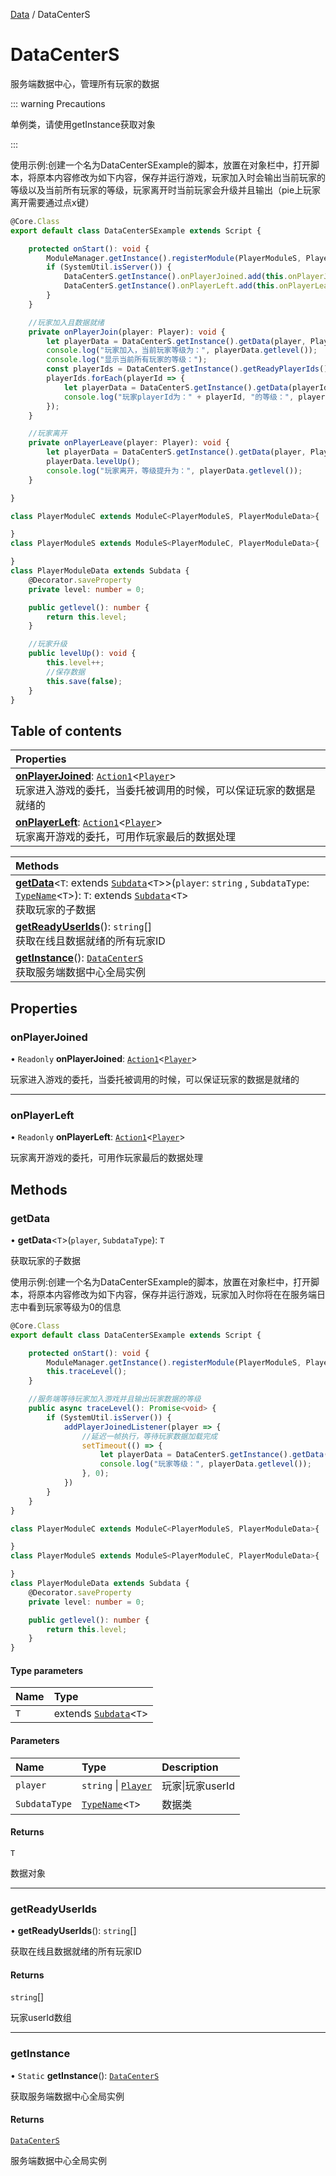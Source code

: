 [Data](../groups/Core.Data.md) / DataCenterS

# DataCenterS <Badge type="tip" text="Class" /> <Score text="DataCenterS" />

服务端数据中心，管理所有玩家的数据

::: warning Precautions

单例类，请使用getInstance获取对象

:::

使用示例:创建一个名为DataCenterSExample的脚本，放置在对象栏中，打开脚本，将原本内容修改为如下内容，保存并运行游戏，玩家加入时会输出当前玩家的等级以及当前所有玩家的等级，玩家离开时当前玩家会升级并且输出（pie上玩家离开需要通过点x键）
```ts
@Core.Class
export default class DataCenterSExample extends Script {

    protected onStart(): void {
        ModuleManager.getInstance().registerModule(PlayerModuleS, PlayerModuleC, PlayerModuleData);
        if (SystemUtil.isServer()) {
            DataCenterS.getInstance().onPlayerJoined.add(this.onPlayerJoin, this);
            DataCenterS.getInstance().onPlayerLeft.add(this.onPlayerLeave, this);
        }
    }

    //玩家加入且数据就绪
    private onPlayerJoin(player: Player): void {
        let playerData = DataCenterS.getInstance().getData(player, PlayerModuleData);
        console.log("玩家加入，当前玩家等级为：", playerData.getlevel());
        console.log("显示当前所有玩家的等级：");
        const playerIds = DataCenterS.getInstance().getReadyPlayerIds();
        playerIds.forEach(playerId => {
            let playerData = DataCenterS.getInstance().getData(playerId, PlayerModuleData);
            console.log("玩家playerId为：" + playerId, "的等级：", playerData.getlevel());
        });
    }

    //玩家离开
    private onPlayerLeave(player: Player): void {
        let playerData = DataCenterS.getInstance().getData(player, PlayerModuleData);
        playerData.levelUp();
        console.log("玩家离开，等级提升为：", playerData.getlevel());
    }

}

class PlayerModuleC extends ModuleC<PlayerModuleS, PlayerModuleData>{

}
class PlayerModuleS extends ModuleS<PlayerModuleC, PlayerModuleData>{

}
class PlayerModuleData extends Subdata {
    @Decorator.saveProperty
    private level: number = 0;

    public getlevel(): number {
        return this.level;
    }

    //玩家升级
    public levelUp(): void {
        this.level++;
        //保存数据
        this.save(false);
    }
}
```

## Table of contents

| Properties |
| :-----|
| **[onPlayerJoined](mw.DataCenterS.md#onplayerjoined)**: [`Action1`](mw.Action1.md)<[`Player`](mw.Player.md)\> <br> 玩家进入游戏的委托，当委托被调用的时候，可以保证玩家的数据是就绪的|
| **[onPlayerLeft](mw.DataCenterS.md#onplayerleft)**: [`Action1`](mw.Action1.md)<[`Player`](mw.Player.md)\> <br> 玩家离开游戏的委托，可用作玩家最后的数据处理|

| Methods |
| :-----|
| **[getData](mw.DataCenterS.md#getdata)**<`T`: extends [`Subdata`](mw.Subdata.md)<`T`\>\>(`player`: `string` \, `SubdataType`: [`TypeName`](../interfaces/mw.TypeName.md)<`T`\>): `T`: extends [`Subdata`](mw.Subdata.md)<`T`\> <br> 获取玩家的子数据|
| **[getReadyUserIds](mw.DataCenterS.md#getreadyuserids)**(): `string`[] <br> 获取在线且数据就绪的所有玩家ID|
| **[getInstance](mw.DataCenterS.md#getinstance)**(): [`DataCenterS`](mw.DataCenterS.md) <br> 获取服务端数据中心全局实例|

## Properties

### onPlayerJoined <Score text="onPlayerJoined" /> 

• `Readonly` **onPlayerJoined**: [`Action1`](mw.Action1.md)<[`Player`](mw.Player.md)\>

玩家进入游戏的委托，当委托被调用的时候，可以保证玩家的数据是就绪的

___

### onPlayerLeft <Score text="onPlayerLeft" /> 

• `Readonly` **onPlayerLeft**: [`Action1`](mw.Action1.md)<[`Player`](mw.Player.md)\>

玩家离开游戏的委托，可用作玩家最后的数据处理

## Methods

### getData <Score text="getData" /> 

• **getData**<`T`\>(`player`, `SubdataType`): `T` <Badge type="tip" text="server" />

获取玩家的子数据


使用示例:创建一个名为DataCenterSExample的脚本，放置在对象栏中，打开脚本，将原本内容修改为如下内容，保存并运行游戏，玩家加入时你将在在服务端日志中看到玩家等级为0的信息
```ts
@Core.Class
export default class DataCenterSExample extends Script {

    protected onStart(): void {
        ModuleManager.getInstance().registerModule(PlayerModuleS, PlayerModuleC, PlayerModuleData);
        this.traceLevel();
    }

    //服务端等待玩家加入游戏并且输出玩家数据的等级
    public async traceLevel(): Promise<void> {
        if (SystemUtil.isServer()) {
            addPlayerJoinedListener(player => {
                //延迟一帧执行，等待玩家数据加载完成
                setTimeout(() => {
                    let playerData = DataCenterS.getInstance().getData(player, PlayerModuleData);
                    console.log("玩家等级：", playerData.getlevel());
                }, 0);
            })
        }
    }
}

class PlayerModuleC extends ModuleC<PlayerModuleS, PlayerModuleData>{

}
class PlayerModuleS extends ModuleS<PlayerModuleC, PlayerModuleData>{

}
class PlayerModuleData extends Subdata {
    @Decorator.saveProperty
    private level: number = 0;

    public getlevel(): number {
        return this.level;
    }
}
```

#### Type parameters

| Name | Type |
| :------ | :------ |
| `T` | extends [`Subdata`](mw.Subdata.md)<`T`\> |

#### Parameters

| Name | Type | Description |
| :------ | :------ | :------ |
| `player` | `string` \| [`Player`](mw.Player.md) |  玩家\|玩家userId |
| `SubdataType` | [`TypeName`](../interfaces/mw.TypeName.md)<`T`\> |  数据类 |

#### Returns

`T`

数据对象

___

### getReadyUserIds <Score text="getReadyUserIds" /> 

• **getReadyUserIds**(): `string`[] <Badge type="tip" text="server" />

获取在线且数据就绪的所有玩家ID


#### Returns

`string`[]

玩家userId数组

___

### getInstance <Score text="getInstance" /> 

• `Static` **getInstance**(): [`DataCenterS`](mw.DataCenterS.md) <Badge type="tip" text="server" />

获取服务端数据中心全局实例


#### Returns

[`DataCenterS`](mw.DataCenterS.md)

服务端数据中心全局实例

